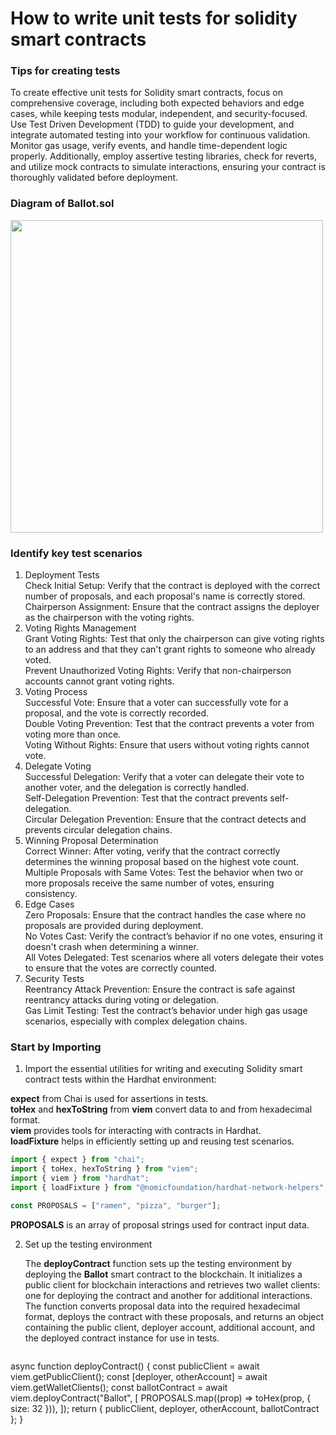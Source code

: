 # How to write unit tests for solidity smart contracts

### Tips for creating tests

To create effective unit tests for Solidity smart contracts, focus on comprehensive coverage, 
including both expected behaviors and edge cases, while keeping tests modular, independent, 
and security-focused. Use Test Driven Development (TDD) to guide your development, and integrate automated 
testing into your workflow for continuous validation. Monitor gas usage, verify events, 
and handle time-dependent logic properly. Additionally, employ assertive testing libraries, 
check for reverts, and utilize mock contracts to simulate interactions, 
ensuring your contract is thoroughly validated before deployment.

### Diagram of Ballot.sol
<img src="https://github.com/user-attachments/assets/e35b6c06-3d8e-420a-b58e-82f7945f8e09" width="500" >


### Identify key test scenarios
1. Deployment Tests<br />
Check Initial Setup: Verify that the contract is deployed with the correct number of proposals, and each proposal's name is correctly stored.<br />
Chairperson Assignment: Ensure that the contract assigns the deployer as the chairperson with the voting rights.<br />
2. Voting Rights Management<br />
Grant Voting Rights: Test that only the chairperson can give voting rights to an address and that they can't grant rights to someone who already voted.<br />
Prevent Unauthorized Voting Rights: Verify that non-chairperson accounts cannot grant voting rights.<br />
3. Voting Process<br />
Successful Vote: Ensure that a voter can successfully vote for a proposal, and the vote is correctly recorded.<br />
Double Voting Prevention: Test that the contract prevents a voter from voting more than once.<br />
Voting Without Rights: Ensure that users without voting rights cannot vote.<br />
4. Delegate Voting<br />
Successful Delegation: Verify that a voter can delegate their vote to another voter, and the delegation is correctly handled.<br />
Self-Delegation Prevention: Test that the contract prevents self-delegation.<br />
Circular Delegation Prevention: Ensure that the contract detects and prevents circular delegation chains.<br />
5. Winning Proposal Determination<br />
Correct Winner: After voting, verify that the contract correctly determines the winning proposal based on the highest vote count.<br />
Multiple Proposals with Same Votes: Test the behavior when two or more proposals receive the same number of votes, ensuring consistency.<br />
6. Edge Cases<br />
Zero Proposals: Ensure that the contract handles the case where no proposals are provided during deployment.<br />
No Votes Cast: Verify the contract’s behavior if no one votes, ensuring it doesn't crash when determining a winner.<br />
All Votes Delegated: Test scenarios where all voters delegate their votes to ensure that the votes are correctly counted.<br />
7. Security Tests<br />
Reentrancy Attack Prevention: Ensure the contract is safe against reentrancy attacks during voting or delegation.<br />
Gas Limit Testing: Test the contract’s behavior under high gas usage scenarios, especially with complex delegation chains.<br />


### Start by Importing
1. Import the essential utilities for writing and executing Solidity smart contract tests within the Hardhat environment:

  **expect** from Chai is used for assertions in tests.<br/>
  **toHex** and **hexToString** from **viem** convert data to and from hexadecimal format.<br/>
  **viem** provides tools for interacting with contracts in Hardhat.<br/>
  **loadFixture** helps in efficiently setting up and reusing test scenarios.<br/>

  ```typescript
  import { expect } from "chai";
  import { toHex, hexToString } from "viem";
  import { viem } from "hardhat";
  import { loadFixture } from "@nomicfoundation/hardhat-network-helpers";

  const PROPOSALS = ["ramen", "pizza", "burger"];
  ```
  **PROPOSALS** is an array of proposal strings used for contract input data.

2. Set up the testing environment

   The **deployContract** function sets up the testing environment by deploying the **Ballot** smart contract to the blockchain.
   It initializes a public client for blockchain interactions and retrieves two wallet clients:
   one for deploying the contract and another for additional interactions.
   The function converts proposal data into the required hexadecimal format,
   deploys the contract with these proposals, and returns an object containing the public client,
   deployer account, additional account, and the deployed contract instance for use in tests.

   ```typescript
async function deployContract() {
  const publicClient = await viem.getPublicClient();
  const [deployer, otherAccount] = await viem.getWalletClients();
  const ballotContract = await viem.deployContract("Ballot", [
    PROPOSALS.map((prop) => toHex(prop, { size: 32 })),
  ]);
  return { publicClient, deployer, otherAccount, ballotContract };
}
```

